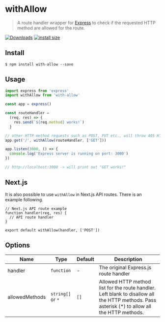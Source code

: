 # withAllow
> A route handler wrapper for [Express](https://github.com/expressjs/express) to check if the requested HTTP method are allowed for the route.

[![Downloads](https://img.shields.io/npm/dm/with-allow.svg)](https://npmjs.com/with-allow)
[![install size](https://packagephobia.com/badge?p=with-allow)](https://packagephobia.com/result?p=with-allow)

## Install
```
$ npm install with-allow --save
```

## Usage

```js
import express from 'express'
import withAllow from 'with-allow'

const app = express()

const routeHandler =
  (req, res) => {
    res.send(`${req.method} works!`)
  }

// other HTTP method requests such as POST, PUT etc., will throw 405 HTTP error
app.get('/', withAllow(routeHandler, ['GET']))

app.listen(3000, () => {
  console.log('Express server is running on port: 3000')
})

// http://localhost:3000 -> will print out "GET works!"
```

## Next.js

It is also possible to use `withAllow` in Next.js API routes. There is an example following.

```
// Next.js API route example
function handler(req, res) {
  // API route handler
}

export default withAllow(handler, ['POST'])
```

## Options

| Name                   | Type              | Default        | Description                                                                    |
| ---                    | ---               | ---            | ---                                                                            |
| handler                | `function`        | -              | The original Express.js route handler                                          |
| allowedMethods         | `string[]` or `*` | `[]`           | Allowed HTTP method list for the route handler. Left blank to disallow all the HTTP methods. Pass asterisk (*) to allow all the HTTP methods. |
